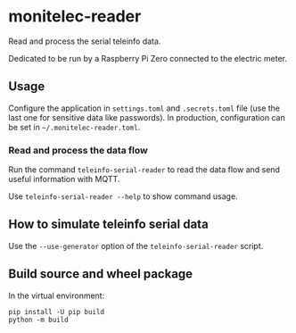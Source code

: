 # monitelec-reader

Read and process the serial teleinfo data.

Dedicated to be run by a Raspberry Pi Zero connected to the electric meter.


## Usage

Configure the application in `settings.toml` and `.secrets.toml` file (use the last one for sensitive data like
passwords). In production, configuration can be set in `~/.monitelec-reader.toml`.


### Read and process the data flow

Run the command `teleinfo-serial-reader` to read the data flow and send useful information with MQTT.

Use `teleinfo-serial-reader --help` to show command usage.


## How to simulate teleinfo serial data

Use the `--use-generator` option of the `teleinfo-serial-reader` script.


## Build source and wheel package

In the virtual environment:

    pip install -U pip build
    python -m build
